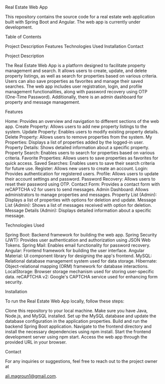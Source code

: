 Real Estate Web App

This repository contains the source code for a real estate web application built with Spring Boot and Angular. The web app is currently under development.

Table of Contents

Project Description
Features
Technologies Used
Installation
Contact

Project Description

The Real Estate Web App is a platform designed to facilitate property management and search. It allows users to create, update, and delete property listings, as well as search for properties based on various criteria. Users can also save properties as favorites and manage their saved searches. The web app includes user registration, login, and profile management functionalities, along with password recovery using OTP (One-Time Password). Additionally, there is an admin dashboard for property and message management.

Features

Home: Provides an overview and navigation to different sections of the web app.
Create Property: Allows users to add new property listings to the system.
Update Property: Enables users to modify existing property details.
Delete Property: Allows users to remove properties from the system.
My Properties: Displays a list of properties added by the logged-in user.
Property Details: Shows detailed information about a specific property.
Property Search: Enables users to search for properties based on various criteria.
Favorite Properties: Allows users to save properties as favorites for quick access.
Saved Searches: Enables users to save their search criteria for future use.
Register: Allows new users to create an account.
Login: Provides authentication for registered users.
Profile: Allows users to update their account settings and password.
Password Recovery: Allows users to reset their password using OTP.
Contact Form: Provides a contact form with reCAPTCHA v2 for users to send messages.
Admin Dashboard: Allows administrators to manage properties and messages.
Property List (Admin): Displays a list of properties with options for deletion and update.
Message List (Admin): Shows a list of messages received with option for deletion.
Message Details (Admin): Displays detailed information about a specific message.

Technologies Used

Spring Boot: Backend framework for building the web app.
Spring Security (JWT): Provides user authentication and authorization using JSON Web Tokens.
Spring Mail: Enables email functionality for password recovery.
Angular: Frontend framework for building the user interface.
Angular Material: UI component library for designing the app's frontend.
MySQL: Relational database management system used for data storage.
Hibernate: Object-relational mapping (ORM) framework for database interactions.
LocalStorage: Browser storage mechanism used for storing user-specific data.
reCAPTCHA v2: Google's CAPTCHA service used for enhancing form security.

Installation

To run the Real Estate Web App locally, follow these steps:

Clone this repository to your local machine.
Make sure you have Java, Node.js, and MySQL installed.
Set up the MySQL database and update the database configuration in the application properties.
Build and run the backend Spring Boot application.
Navigate to the frontend directory and install the necessary dependencies using npm install.
Start the frontend development server using npm start.
Access the web app through the provided URL in your browser.

Contact

For any inquiries or suggestions, feel free to reach out to the project owner at

ali.magroun1@gmail.com.